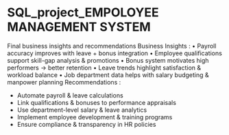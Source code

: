 # SQL_project_EMPOLOYEE MANAGEMENT SYSTEM

Final business insights and recommendations
 Business Insights :
 • Payroll accuracy improves with leave + bonus integration
 • Employee qualifications support skill-gap analysis & promotions
 • Bonus system motivates high performers → better retention
 • Leave trends highlight satisfaction & workload balance
 • Job department data helps with salary budgeting & manpower 
planning
 Recommendations :
- Automate payroll & leave calculations
- Link qualifications & bonuses to performance appraisals
- Use department-level salary & leave analytics
- Implement employee development & training programs
- Ensure compliance & transparency in HR policies
